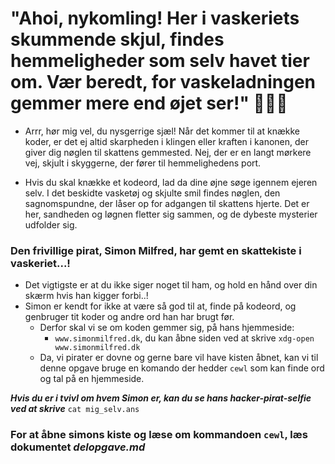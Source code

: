 # "Ahoi, nykomling! Her i vaskeriets skummende skjul, findes hemmeligheder som selv havet tier om. Vær beredt, for vaskeladningen gemmer mere end øjet ser!" 🏴‍☠️🌊

- Arrr, hør mig vel, du nysgerrige sjæl! Når det kommer til at knække koder, er det ej altid skarpheden i klingen eller kraften i kanonen, der giver dig nøglen til skattens gemmested. Nej, der er en langt mørkere vej, skjult i skyggerne, der fører til hemmelighedens port.

- Hvis du skal knække et kodeord, lad da dine øjne søge igennem ejeren selv. I det beskidte vasketøj og skjulte smil findes nøglen, den sagnomspundne, der låser op for adgangen til skattens hjerte. Det er her, sandheden og løgnen fletter sig sammen, og de dybeste mysterier udfolder sig.

### Den frivillige pirat, Simon Milfred, har gemt en skattekiste i vaskeriet...!
- Det vigtigste er at du ikke siger noget til ham, og hold en hånd over din skærm hvis han kigger forbi..!
- Simon er kendt for ikke at være så god til at, finde på kodeord, og genbruger tit koder og andre ord han har brugt før.
  - Derfor skal vi se om koden gemmer sig, på hans hjemmeside:
    - ```www.simonmilfred.dk```, du kan åbne siden ved at skrive ```xdg-open www.simonmilfred.dk```
  - Da, vi pirater er dovne og gerne bare vil have kisten åbnet, kan vi til denne opgave bruge en komando der hedder ```cewl``` som kan finde ord og tal på en hjemmeside.

***Hvis du er i tvivl om hvem Simon er, kan du se hans hacker-pirat-selfie ved at skrive*** ```cat mig_selv.ans```

### For at åbne simons kiste og læse om kommandoen ```cewl```, læs dokumentet *delopgave.md*